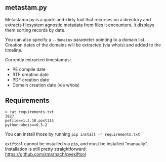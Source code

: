## metastam.py

Metastamp.py is a quick-and-dirty tool that recurses on a directory and extracts filesystem agnostic metadata from files it encounters. It displays them sorting records by date.

You can also specify a `--domains` parameter pointing to a domain list. Creation dates of the domains will be extracted (via whois) and added to the timeline.

Currently extracted timestamps:

* PE compile date
* RTF creation date
* PDF creation date
* Domain creation date (via whois)

## Requirements

```shell
> cat requirements.txt                                                                                                 3827
pefile==1.2.10.post114
python-whois==0.5.2
```

You can install those by running `pip install -r requirements.txt`

`exiftool` cannot be installed via `pip`, and must be installed "manually". Installation is still pretty straightforward: https://github.com/smarnach/pyexiftool
